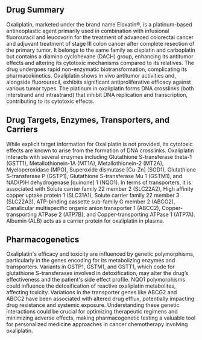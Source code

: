 ## Drug Summary
Oxaliplatin, marketed under the brand name Eloxatin®, is a platinum-based antineoplastic agent primarily used in combination with infusional fluorouracil and leucovorin for the treatment of advanced colorectal cancer and adjuvant treatment of stage III colon cancer after complete resection of the primary tumor. It belongs to the same family as cisplatin and carboplatin but contains a diamino cyclohexane (DACH) group, enhancing its antitumor effects and altering its cytotoxic mechanisms compared to its relatives. The drug undergoes rapid non-enzymatic biotransformation, complicating its pharmacokinetics. Oxaliplatin shows in vivo antitumor activities and, alongside fluorouracil, exhibits significant antiproliferative efficacy against various tumor types. The platinum in oxaliplatin forms DNA crosslinks (both interstrand and intrastrand) that inhibit DNA replication and transcription, contributing to its cytotoxic effects.

## Drug Targets, Enzymes, Transporters, and Carriers
While explicit target information for Oxaliplatin is not provided, its cytotoxic effects are known to arise from the formation of DNA crosslinks. Oxaliplatin interacts with several enzymes including Glutathione S-transferase theta-1 (GSTT1), Metallothionein-1A (MT1A), Metallothionein-2 (MT2A), Myeloperoxidase (MPO), Superoxide dismutase [Cu-Zn] (SOD1), Glutathione S-transferase P (GSTP1), Glutathione S-transferase Mu 1 (GSTM1), and NAD(P)H dehydrogenase [quinone] 1 (NQO1). In terms of transporters, it is associated with Solute carrier family 22 member 2 (SLC22A2), High affinity copper uptake protein 1 (SLC31A1), Solute carrier family 22 member 3 (SLC22A3), ATP-binding cassette sub-family G member 2 (ABCG2), Canalicular multispecific organic anion transporter 1 (ABCC2), Copper-transporting ATPase 2 (ATP7B), and Copper-transporting ATPase 1 (ATP7A). Albumin (ALB) acts as a carrier protein for oxaliplatin in plasma.

## Pharmacogenetics
Oxaliplatin's efficacy and toxicity are influenced by genetic polymorphisms, particularly in the genes encoding for its metabolizing enzymes and transporters. Variants in GSTP1, GSTM1, and GSTT1, which code for glutathione S-transferases involved in detoxification, may alter the drug’s effectiveness and the patient's side effect profile. NQO1 polymorphisms could influence the detoxification of reactive oxaliplatin metabolites, affecting toxicity. Variations in the transporter genes like ABCG2 and ABCC2 have been associated with altered drug efflux, potentially impacting drug resistance and systemic exposure. Understanding these genetic interactions could be crucial for optimizing therapeutic regimens and minimizing adverse effects, making pharmacogenetic testing a valuable tool for personalized medicine approaches in cancer chemotherapy involving oxaliplatin.